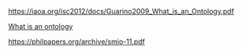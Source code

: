 https://iaoa.org/isc2012/docs/Guarino2009_What_is_an_Ontology.pdf

[What is an ontology](https://iaoa.org/isc2012/docs/Guarino2009_What_is_an_Ontology.pdf)

https://philpapers.org/archive/smio-11.pdf